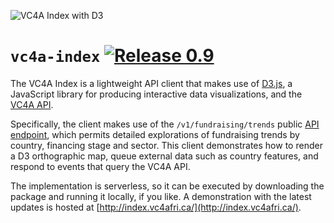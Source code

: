 ![VC4A Index with D3](https://i.imgur.com/vpcoxtB.gif)

# `vc4a-index` [![Release 0.9](https://img.shields.io/badge/Release-0.9-green.svg)](https://github.com/billz/vc4a-index/releases)
The VC4A Index is a lightweight API client that makes use of [D3.js](https://d3js.org/), a JavaScript library for producing interactive data visualizations, and the [VC4A API](https://developers.vc4a.com/).

Specifically, the client makes use of the `/v1/fundraising/trends` public [API endpoint](https://developers.vc4a.com/fundraising.php#v1_fundraising_trends), which permits detailed explorations of fundraising trends by country, financing stage and sector. This client demonstrates how to render a D3 orthographic map, queue external data such as country features, and respond to events that query the VC4A API. 

The implementation is serverless, so it can be executed by downloading the package and running it locally, if you like. A demonstration with the latest updates is hosted at [http://index.vc4afri.ca/](http://index.vc4afri.ca/).
